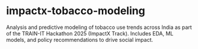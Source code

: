 # impactx-tobacco-modeling
Analysis and predictive modeling of tobacco use trends across India as part of the TRAIN-IT Hackathon 2025 (ImpactX Track). Includes EDA, ML models, and policy recommendations to drive social impact.
